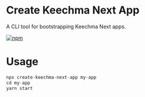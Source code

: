 # Create Keechma Next App

A CLI tool for bootstrapping Keechma Next apps.

[![npm](https://img.shields.io/npm/v/create-keechma-next-app)](https://www.npmjs.com/package/@tlevacic/create-project)

# Usage

```js
npx create-keechma-next-app my-app
cd my-app
yarn start
```

